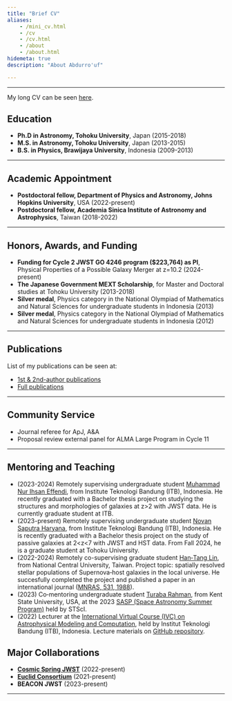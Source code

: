 ```yaml
---
title: "Brief CV"
aliases:
    - /mini_cv.html
    - /cv
    - /cv.html
    - /about
    - /about.html
hidemeta: true
description: "About Abdurro'uf"

---
```


---

My long CV can be seen [here](https://drive.google.com/file/d/1M-F0Tlh15RFBuy9yM64ko_7d5pRf7XI1/view?usp=sharing).

## Education

+ **Ph.D in Astronomy, Tohoku University**, Japan (2015-2018)
+ **M.S. in Astronomy, Tohoku University**, Japan (2013-2015)
+ **B.S. in Physics, Brawijaya University**, Indonesia (2009-2013)

---

## Academic Appointment

+ **Postdoctoral fellow, Department of Physics and Astronomy, Johns Hopkins University**, USA (2022-present)
+ **Postdoctoral fellow, Academia Sinica Institute of Astronomy and Astrophysics**, Taiwan (2018-2022)

---

## Honors, Awards, and Funding

+ **Funding for Cycle 2 JWST GO 4246 program ($223,764) as PI**, Physical Properties of a Possible Galaxy Merger at z=10.2 (2024-present)
+ **The Japanese Government MEXT Scholarship**, for Master and Doctoral studies at Tohoku University (2013-2018)
+ **Silver medal**, Physics category in the National Olympiad of Mathematics and Natural Sciences for undergraduate students in Indonesia (2013)
+ **Silver medal**, Physics category in the National Olympiad of Mathematics and Natural Sciences for undergraduate students in Indonesia (2012)

---

## Publications

List of my publications can be seen at:
+ [1st & 2nd-author publications](/publications)
+ [Full publications](/full_publications)

---

## Community Service

+ Journal referee for ApJ, A&A
+ Proposal review external panel for ALMA Large Program in Cycle 11

---

## Mentoring and Teaching

+ (2023-2024) Remotely supervising undergraduate student [Muhammad Nur Ihsan Effendi](https://www.linkedin.com/in/muhammad-nur-ihsan-effendi/?trk=public_profile_browsemap&originalSubdomain=id), from Institute Teknologi Bandung (ITB), Indonesia. He recently graduated with a Bachelor thesis project on studying the structures and morphologies of galaxies at z>2 with JWST data. He is currently graduate student at ITB.
+ (2023-present) Remotely supervising undergraduate student [Novan Saputra Haryana](https://www.linkedin.com/in/novansaputra/?originalSubdomain=jp), from Institute Teknologi Bandung (ITB), Indonesia. He is recently graduated with a Bachelor thesis project on the study of passive galaxies at 2<z<7 with JWST and HST data. From Fall 2024, he is a graduate student at Tohoku University.
+ (2022-2024) Remotely co-supervising graduate student [Han‑Tang Lin](https://www.linkedin.com/in/tylerastro/?locale=en_US), from National Central University, Taiwan. Project topic:
spatially resolved stellar populations of Supernova‑host galaxies in the local universe. He succesfully completed the project and published a paper in an international journal ([MNRAS, 531, 1988](https://ui.adsabs.harvard.edu/abs/2024MNRAS.531.1988L/abstract)).
+ (2023) Co‑mentoring undergraduate student [Turaba Rahman](https://www.linkedin.com/in/turabarahman/), from Kent State University, USA, at the 2023 [SASP (Space Astronomy Summer Program)](https://www.stsci.edu/opportunities/space-astronomy-summer-program) held by STScI.
+ (2022) Lecturer at the [International Virtual Course (IVC) on Astrophysical Modeling and Computation](https://www.as.itb.ac.id/ivcas2022/), held by Institut Teknologi Bandung (ITB), Indonesia. Lecture materials on [GitHub repository](https://github.com/aabdurrouf/ivcitb2022).


## Major Collaborations

+ **[Cosmic Spring JWST](https://cosmic-spring.github.io/)** (2022-present)
+ **[Euclid Consortium](https://www.euclid-ec.org/)** (2021-present)
+ **BEACON JWST** (2023-present)

---

